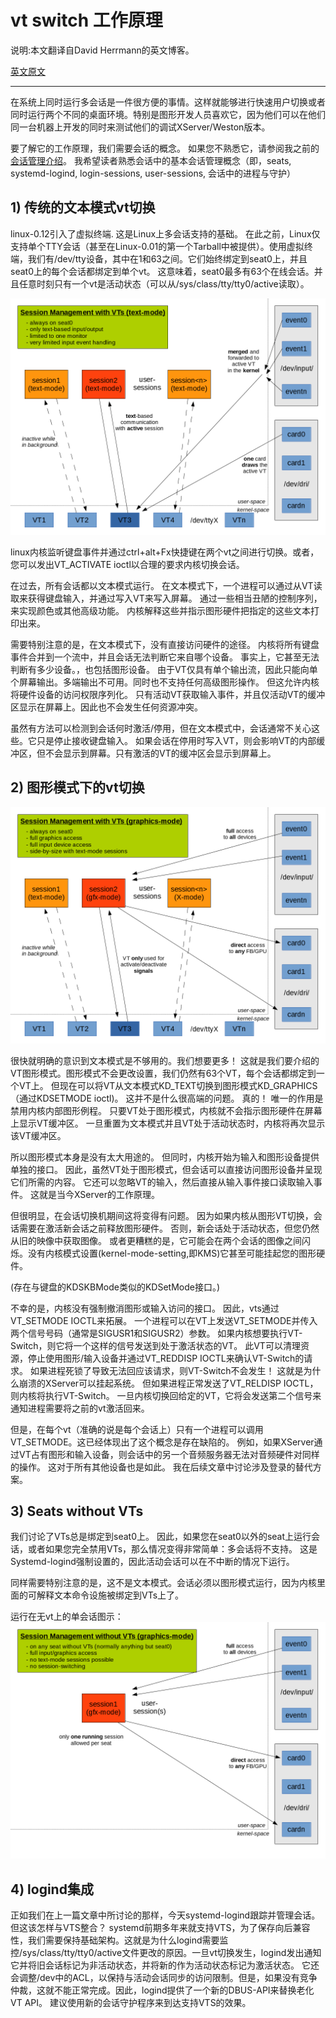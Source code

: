 # vt switch 工作原理

说明:本文翻译自David Herrmann的英文博客。

[英文原文](https://dvdhrm.wordpress.com/2013/08/24/how-vt-switching-works/)

------

在系统上同时运行多会话是一件很方便的事情。这样就能够进行快速用户切换或者同时运行两个不同的桌面环境。特别是图形开发人员喜欢它，因为他们可以在他们同一台机器上开发的同时来测试他们的调试XServer/Weston版本。

要了解它的工作原理，我们需要会话的概念。 如果您不熟悉它，请参阅我之前的[会话管理介绍](./session-management.md)。 我希望读者熟悉会话中的基本会话管理概念（即，seats, systemd-logind, login-sessions, user-sessions, 会话中的进程与守护）

## 1) 传统的文本模式vt切换
linux-0.12引入了虚拟终端. 这是Linux上多会话支持的基础。 在此之前，Linux仅支持单个TTY会话（甚至在Linux-0.01的第一个Tarball中被提供）。使用虚拟终端，我们有/dev/tty<num>设备，其中<num>在1和63之间。它们始终绑定到seat0上，并且seat0上的每个会话都绑定到单个vt。 这意味着，seat0最多有63个在线会话。并且任意时刻只有一个vt是活动状态（可以从/sys/class/tty/tty0/active读取）。


![文本模式下的会话管理](image/vt_txt.png)

linux内核监听键盘事件并通过ctrl+alt+Fx快捷键在两个vt之间进行切换。或者，您可以发出VT_ACTIVATE ioctl以合理的要求内核切换会话。

在过去，所有会话都以文本模式运行。 在文本模式下，一个进程可以通过从VT读取来获得键盘输入，并通过写入VT来写入屏幕。 通过一些相当丑陋的控制序列，来实现颜色或其他高级功能。 内核解释这些并指示图形硬件把指定的这些文本打印出来。

需要特别注意的是，在文本模式下，没有直接访问硬件的途径。 内核将所有键盘事件合并到一个流中，并且会话无法判断它来自哪个设备。 事实上，它甚至无法判断有多少设备。，也包括图形设备。 由于VT仅具有单个输出流，因此只能向单个屏幕输出。多端输出不可用。同时也不支持任何高级图形操作。 但这允许内核将硬件设备的访问权限序列化。 只有活动VT获取输入事件，并且仅活动VT的缓冲区显示在屏幕上。因此也不会发生任何资源冲突。

虽然有方法可以检测到会话何时激活/停用，但在文本模式中，会话通常不关心这些。它只是停止接收键盘输入。 如果会话在停用时写入VT，则会影响VT的内部缓冲区，但不会显示到屏幕。只有激活的VT的缓冲区会显示到屏幕上。

## 2) 图形模式下的vt切换
![Session management in gfx-mode](image/vt_gfx.png)

很快就明确的意识到文本模式是不够用的。我们想要更多！ 这就是我们要介绍的VT图形模式。图形模式不会更改设置，我们仍然有63个VT，每个会话都绑定到一个VT上。 但现在可以将VT从文本模式KD_TEXT切换到图形模式KD_GRAPHICS（通过KDSETMODE ioctl)。 这并不是什么很高端的问题。 真的！ 唯一的作用是禁用内核内部图形例程。 只要VT处于图形模式，内核就不会指示图形硬件在屏幕上显示VT缓冲区。 一旦重置为文本模式并且VT处于活动状态时，内核将再次显示该VT缓冲区。

所以图形模式本身是没有太大用途的。 但同时，内核开始为输入和图形设备提供单独的接口。 因此，虽然VT处于图形模式，但会话可以直接访问图形设备并呈现它们所需的内容。 它还可以忽略VT的输入，然后直接从输入事件接口读取输入事件。 这就是当今XServer的工作原理。

但很明显，在会话切换机期间这将变得有问题。 因为如果内核从图形VT切换，会话需要在激活新会话之前释放图形硬件。 否则，新会话处于活动状态，但您仍然从旧的映像中获取图像。 或者更糟糕的是，它可能会在两个会话的图像之间闪烁。没有内核模式设置(kernel-mode-setting,即KMS)它甚至可能挂起您的图形硬件。

(存在与键盘的KDSKBMode类似的KDSetMode接口。)

不幸的是，内核没有强制撤消图形或输入访问的接口。 因此，vts通过VT_SETMODE IOCTL来拓展。 一个进程可以在VT上发送VT_SETMODE并传入两个信号号码（通常是SIGUSR1和SIGUSR2）参数。 如果内核想要执行VT-Switch，则它将一个这样的信号发送到处于激活状态的VT。 此VT可以清理资源，停止使用图形/输入设备并通过VT_REDDISP IOCTL来确认VT-Switch的请求。 如果进程死锁了导致无法回应该请求，则VT-Switch不会发生！ 这就是为什么崩溃的XServer可以挂起系统。 但如果进程正常发送了VT_RELDISP IOCTL，则内核将执行VT-Switch。 一旦内核切换回给定的VT，它将会发送第二个信号来通知进程需要将之前的vt激活回来。

但是，在每个vt（准确的说是每个会话上）只有一个进程可以调用VT_SETMODE。这已经体现出了这个概念是存在缺陷的。 例如，如果XServer通过VT占有图形和输入设备，则会话中的另一个音频服务器无法对音频硬件对同样的操作。 这对于所有其他设备也是如此。 我在后续文章中讨论涉及登录的替代方案。

## 3) Seats without VTs
我们讨论了VTs总是绑定到seat0上。 因此，如果您在seat0以外的seat上运行会话，或者如果您完全禁用VTs，那么情况变得非常简单：多会话将不支持。 这是Systemd-logind强制设置的，因此活动会话可以在不中断的情况下运行。

同样需要特别注意的是，这不是文本模式。会话必须以图形模式运行，因为内核里面的可解释文本命令设施被绑定到VTs上了。

运行在无vt上的单会话图示：
![Session management without VTs](image/novt_exclusive_gfx.png)

## 4) logind集成
正如我们在上一篇文章中所讨论的那样，今天systemd-logind跟踪并管理会话。但这该怎样与VTS整合？ systemd前期多年来就支持VTS，为了保存向后兼容性，我们需要保持基础架构。这就是为什么logind需要监控/sys/class/tty/tty0/active文件更改的原因。一旦vt切换发生，logind发出通知它并将旧会话标记为非活动状态，并将新的作为活动状态标记为激活状态。 它还会调整/dev中的ACL，以保持与活动会话同步的访问限制。但是，如果没有竞争仲裁，这就不能正常完成。因此，logind提供了一个新的DBUS-API来替换老化VT API。 建议使用新的会话守护程序来到达支持VTS的效果。
